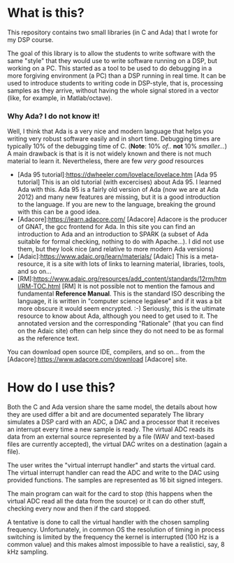 # What is this?
This repository contains two small libraries (in C and Ada) that I wrote for my DSP course.  

The goal of this library is to allow the students to write software with the same "style" that they would use to write software running on a DSP, but working on a PC.  This started as a tool to be used to do debugging in a more forgiving environment (a PC) than a DSP running in real time.  It can be used to introduce students to writing code in DSP-style, that is, processing samples as they arrive, without having the whole signal stored in a vector (like, for example, in Matlab/octave).

### Why Ada?  I do not know it!

Well, I think that Ada is a very nice and modern language that helps you writing very robust software easily and in short time. Debugging times are typically 10% of the debugging time of C. (**Note**: 10% *of..* **not** 10% *smaller...*) A main drawback is that is it is not widely known and there is not much material to learn it.  Nevertheless, there are few *very good* resources

* [Ada 95 tutorial]:https://dwheeler.com/lovelace/lovelace.htm [Ada 95 tutorial] 
This is an old tutorial (with excercises) about Ada 95.  I learned Ada with this.  Ada 95 is a fairly old version of Ada (now we are at Ada 2012) and many new features are missing, but it is a good introduction to the language.  If you are new to the language, breaking the ground with this can be a good idea.
* [Adacore]:https://learn.adacore.com/ [Adacore]
Adacore is the producer of GNAT, the gcc frontend for Ada. In this site you can find an introduction to Ada and an introduction to SPARK (a subset of Ada suitable for formal checking, nothing to do with Apache...).  I did not use them, but they look nice (and relative to more modern Ada versions)
* [Adaic]:https://www.adaic.org/learn/materials/ [Adaic] This is a meta-resource, it is a site with lots of links to learning material, libraries, tools, and so on...  
* [RM]:https://www.adaic.org/resources/add_content/standards/12rm/html/RM-TOC.html [RM] It is not possible not to mention the famous and fundamental **Reference Manual**. This is the standard ISO describing the language, it is written in "computer science legalese" and if it was a bit more obscure it would seem encrypted. :-)  Seriously, this is the ultimate resource to know about Ada, although you need to get used to it.  The annotated version and the corresponding "Rationale" (that you can find on the Adaic site) often can help since they do not need to be as formal as the reference text. 

You can download open source IDE, compilers, and so on... from the [Adacore]:https://www.adacore.com/download [Adacore] site. 

# How do I use this?

Both the C and Ada version share the same model, the details about how they are used differ a bit and are documented separately  The library simulates a DSP card with an ADC, a DAC and a processor that it receives an interrupt every time a new sample is ready. The virtual ADC reads its data from an external source represented by a file (WAV and text-based files are currently accepted), the virtual DAC writes on a destination (again a file).

The user writes the "virtual interrupt handler" and starts the virtual card.  The virtual interrupt handler can read the ADC and write to the DAC using provided functions.  The samples are represented as 16 bit signed integers.

The main program can wait for the card to stop (this happens when the virtual ADC read all the data from the source) or it can do other stuff, checking every now and then if the card stopped.

A tentative is done to call the virtual handler with the chosen sampling frequency.  Unfortunately, in common OS the resolution of timing in process switching is limited by the frequency the kernel is interrupted (100 Hz is a common value) and this makes almost impossible to have a realistici, say, 8 kHz sampling.  
